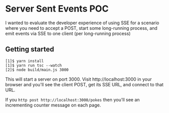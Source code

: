 # Server Sent Events POC

I wanted to evaluate the developer experience of using SSE for a scenario where you need to accept a POST, start some long-running process, and emit events via SSE to one client (per long-running process)

## Getting started
```
[1]$ yarn install
[1]$ yarn run tsc --watch
[2]$ node build/main.js 3000
``` 

This will start a server on port 3000. Visit http://localhost:3000 in your browser and you'll see the client POST, get its SSE URL, and connect to that URL.

If you `http post http://localhost:3000/pokes` then you'll see an incrementing counter message on each page. 
